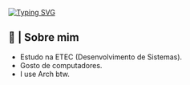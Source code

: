 [![Typing SVG](https://readme-typing-svg.herokuapp.com/?color=d1d1ff&size=35&center=true&vCenter=true&width=1000&lines=Hi,+I'm+Pedro+👋)](https://git.io/typing-svg)

## 🚀 | Sobre mim
- Estudo na ETEC (Desenvolvimento de Sistemas).
- Gosto de computadores.
- I use Arch btw.

